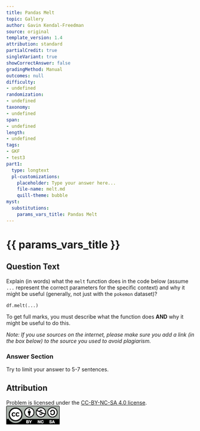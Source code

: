 ```yaml
---
title: Pandas Melt
topic: Gallery
author: Gavin Kendal-Freedman
source: original
template_version: 1.4
attribution: standard
partialCredit: true
singleVariant: true
showCorrectAnswer: false
gradingMethod: Manual
outcomes: null
difficulty:
- undefined
randomization:
- undefined
taxonomy:
- undefined
span:
- undefined
length:
- undefined
tags:
- GKF
- test3
part1:
  type: longtext
  pl-customizations:
    placeholder: Type your answer here...
    file-name: melt.md
    quill-theme: bubble
myst:
  substitutions:
    params_vars_title: Pandas Melt
---
```

# {{ params_vars_title }}

## Question Text

Explain (in words) what the `melt` function does in the code below (assume `...` represent the correct parameters for the specific context) and why it might be useful (generally, not just with the `pokemon` dataset)?

```
df.melt(...)
```

To get full marks, you must describe what the function does **AND** why it might be useful to do this.

*Note: If you use sources on the internet, please make sure you add a link (in the box below) to the source you used to avoid plagiarism.*

### Answer Section

Try to limit your answer to 5-7 sentences.

## Attribution

Problem is licensed under the [CC-BY-NC-SA 4.0 license](https://creativecommons.org/licenses/by-nc-sa/4.0/).<br> ![The Creative Commons 4.0 license requiring attribution-BY, non-commercial-NC, and share-alike-SA license.](https://raw.githubusercontent.com/firasm/bits/master/by-nc-sa.png)